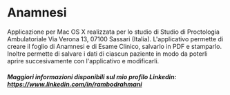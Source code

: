 # Anamnesi
Applicazione per Mac OS X realizzata per lo studio di Studio di Proctologia Ambulatoriale Via Verona 13, 07100 Sassari (Italia).
L'applicativo permette di creare il foglio di Anamnesi e di Esame Clinico, salvarlo in PDF e stamparlo.
Inoltre permette di salvare i dati di ciascun paziente in modo da poterli aprire succesivamente con l'applicativo e modificarli.
##### Maggiori informazioni disponibili sul mio profilo Linkedin: https://www.linkedin.com/in/rambodrahmani
